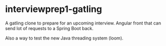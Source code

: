 # interviewprep1-gatling
A gatling clone to prepare for an upcoming interview. Angular front that can send lot of requests to a Spring Boot back.

Also a way to test the new Java threading system (loom).